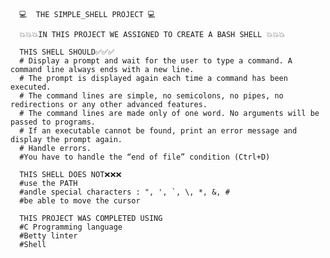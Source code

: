       💻  THE SIMPLE_SHELL PROJECT 💻

      💥💥💥IN THIS PROJECT WE ASSIGNED TO CREATE A BASH SHELL 💥💥💥

      THIS SHELL SHOULD✅✅✅
      # Display a prompt and wait for the user to type a command. A command line always ends with a new line.
      # The prompt is displayed again each time a command has been executed.
      # The command lines are simple, no semicolons, no pipes, no redirections or any other advanced features.
      # The command lines are made only of one word. No arguments will be passed to programs.
      # If an executable cannot be found, print an error message and display the prompt again.
      # Handle errors.
      #You have to handle the “end of file” condition (Ctrl+D)

      THIS SHELL DOES NOT❌❌❌
      #use the PATH
      #andle special characters : ", ', `, \, *, &, #
      #be able to move the cursor

      THIS PROJECT WAS COMPLETED USING
      #C Programming language
      #Betty linter
      #Shell
      
